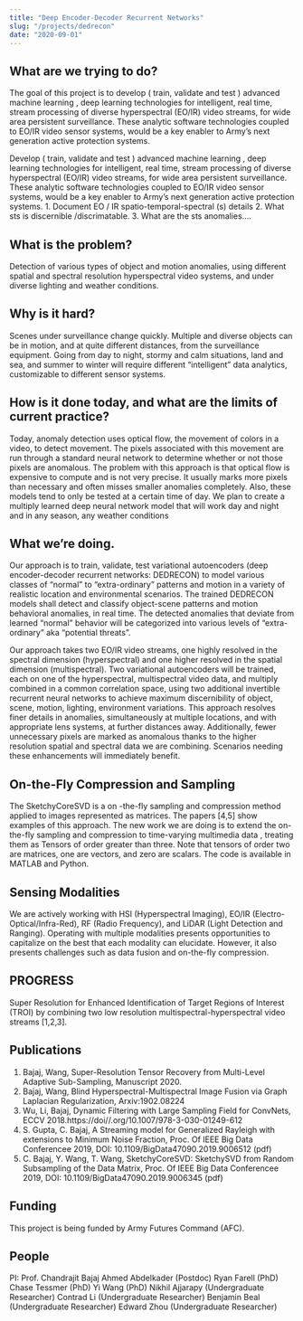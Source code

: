 ```yaml
---
title: "Deep Encoder-Decoder Recurrent Networks"
slug: "/projects/dedrecon"
date: "2020-09-01"
---
```


## What are we trying to do?

The goal of this project is to develop ( train, validate and test ) advanced machine learning , deep learning technologies for intelligent, real time, stream processing of diverse hyperspectral (EO/IR) video streams, for wide area persistent surveillance. These analytic software technologies coupled to EO/IR video sensor systems, would be a key enabler to Army’s next generation active protection systems.

Develop ( train, validate and test ) advanced machine learning , deep learning technologies for intelligent, real time, stream processing of diverse hyperspectral (EO/IR) video streams, for wide area persistent surveillance. These analytic software technologies coupled to EO/IR video sensor systems, would be a key enabler to Army’s next generation active protection systems. 1. Document EO / IR spatio-temporal-spectral (s) details 2. What sts is discernible /discrimatable. 3. What are the sts anomalies….

## What is the problem?

Detection of various types of object and motion anomalies, using different spatial and spectral resolution hyperspectral video systems, and under diverse lighting and weather conditions.

## Why is it hard?

Scenes under surveillance change quickly. Multiple and diverse objects can be in motion, and at quite different distances, from the surveillance equipment. Going from day to night, stormy and calm situations, land and sea, and summer to winter will require different “intelligent” data analytics, customizable to different sensor systems.

## How is it done today, and what are the limits of current practice?

Today, anomaly detection uses optical flow, the movement of colors in a video, to detect movement. The pixels associated with this movement are run through a standard neural network to determine whether or not those pixels are anomalous. The problem with this approach is that optical flow is expensive to compute and is not very precise. It usually marks more pixels than necessary and often misses smaller anomalies completely. Also, these models tend to only be tested at a certain time of day. We plan to create a multiply learned deep neural network model that will work day and night and in any season, any weather conditions

## What we’re doing.

Our approach is to train, validate, test variational autoencoders (deep encoder-decoder recurrent networks: DEDRECON) to model various classes of “normal” to “extra-ordinary” patterns and motion in a variety of realistic location and environmental scenarios. The trained DEDRECON models shall detect and classify object-scene patterns and motion behavioral anomalies, in real time. The detected anomalies that deviate from learned “normal” behavior will be categorized into various levels of “extra-ordinary” aka “potential threats”.

Our approach takes two EO/IR video streams, one highly resolved in the spectral dimension (hyperspectral) and one higher resolved in the spatial dimension (multispectral). Two variational autoencoders will be trained, each on one of the hyperspectral, multispectral video data, and multiply combined in a common correlation space, using two additional invertible recurrent neural networks to achieve maximum discernibility of object, scene, motion, lighting, environment variations. This approach resolves finer details in anomalies, simultaneously at multiple locations, and with appropriate lens systems, at further distances away. Additionally, fewer unnecessary pixels are marked as anomalous thanks to the higher resolution spatial and spectral data we are combining. Scenarios needing these enhancements will immediately benefit.

## On-the-Fly Compression and Sampling

The SketchyCoreSVD is a on -the-fly sampling and compression method applied to images represented as matrices. The papers [4,5] show examples of this approach. The new work we are doing is to extend the on-the-fly sampling and compression to time-varying multimedia data , treating them as Tensors of order greater than three. Note that tensors of order two are matrices, one are vectors, and zero are scalars. The code is available in MATLAB and Python.

## Sensing Modalities

We are actively working with HSI (Hyperspectral Imaging), EO/IR (Electro-Optical/Infra-Red), RF (Radio Frequency), and LiDAR (Light Detection and Ranging). Operating with multiple modalities presents opportunities to capitalize on the best that each modality can elucidate. However, it also presents challenges such as data fusion and on-the-fly compression.

## PROGRESS

Super Resolution for Enhanced Identification of Target Regions of Interest (TROI) by combining two low resolution multispectral-hyperspectral video streams [1,2,3].

## Publications

1. Bajaj, Wang, Super-Resolution Tensor Recovery from Multi-Level Adaptive Sub-Sampling, Manuscript 2020.
2. Bajaj, Wang, Blind Hyperspectral-Multispectral Image Fusion via Graph Laplacian Regularization, Arxiv:1902.08224
3. Wu, Li, Bajaj, Dynamic Filtering with Large Sampling Field for ConvNets, ECCV 2018.https://doi//.org/10.1007/978-3-030-01249-612
4. S. Gupta, C. Bajaj, A Streaming model for Generalized Rayleigh with extensions to Minimum Noise Fraction, Proc. Of IEEE Big Data Conferencee 2019, DOI: 10.1109/BigData47090.2019.9006512 (pdf)
5. C. Bajaj, Y. Wang, T. Wang, SketchyCoreSVD: SketchySVD from Random Subsampling of the Data Matrix, Proc. Of IEEE Big Data Conferencee 2019, DOI: 10.1109/BigData47090.2019.9006345 (pdf)

## Funding

This project is being funded by Army Futures Command (AFC).

## People

PI: Prof. Chandrajit Bajaj
Ahmed Abdelkader (Postdoc)
Ryan Farell (PhD)
Chase Tessmer (PhD)
Yi Wang (PhD)
Nikhil Ajjarapy (Undergraduate Researcher)
Contrad Li (Undergraduate Researcher)
Benjamin Beal (Undergraduate Researcher)
Edward Zhou (Undergraduate Researcher)
